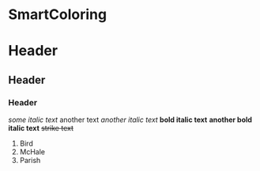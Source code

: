 # SmartColoring
Header
======
Header
------
### Header
*some italic text* another text _another italic text_
__bold italic text__ **another bold italic text**
~~strike text~~
 1.  Bird
 2.  McHale
 3.  Parish
